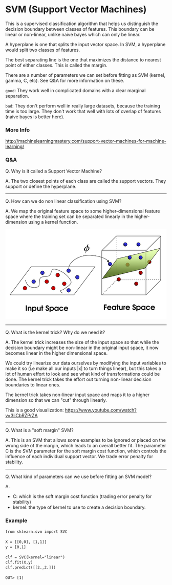 # SVM (Support Vector Machines)

This is a supervised classification algorithm that helps us distinguish the decision
boundary between classes of features. This boundary can be linear or non-linear,
unlike naive bayes which can only be linear.

A hyperplane is one that splits the input vector space. In SVM, a hyperplane would
split two classes of features.

The best separating line is the one that maximizes the distance to nearest point
of either classes. This is called the margin.

There are a number of parameters we can set before fitting as SVM (kernel, gamma,
C, etc). See Q&A for more information on these.

`good`: They work well in complicated domains with a clear marginal separation.

`bad`: They don't perform well in really large datasets, because the training time
is too large. They don't work that well with lots of overlap of features (naive bayes
is better here).

### More Info

http://machinelearningmastery.com/support-vector-machines-for-machine-learning/

### Q&A

Q. Why is it called a Support Vector Machine?

A. The two closest points of each class are called the support vectors. They support
or define the hyperplane.

---

Q. How can we do non linear classification using SVM?

A. We map the original feature space to some higher-dimensional feature space
where the training set can be separated linearly in the higher-dimension using a
kernel function.

![non_linear_svm_dimensions](assets/non_linear_svm_dimensions.png)

---

Q. What is the kernel trick? Why do we need it?

A. The kernel trick increases the size of the input space so that while the decision
boundary might be non-linear in the original input space, it now becomes linear
in the higher dimensional space.

We could try linearize our data ourselves by modifying the input variables to make
it so (i.e make all our inputs |x| to turn things linear), but this takes a lot of
human effort to look and see what kind of transformations could be done. The kernel
trick takes the effort out turning non-linear decision boundaries to linear ones.

The kernel trick takes non-linear input space and maps it to a higher dimension so
that we can "cut" through linearly.

This is a good visualization: https://www.youtube.com/watch?v=3liCbRZPrZA

---

Q. What is a "soft margin" SVM?

A. This is an SVM that allows some examples to be ignored or placed on the wrong
side of the margin, which leads to an overall better fit. The parameter C is the
SVM parameter for the soft margin cost function, which controls the influence of
each individual support vector. We trade error penalty for stability.

---

Q. What kind of parameters can we use before fitting an SVM model?

A.

- C: which is the soft margin cost function (trading error penalty for stability)
- kernel: the type of kernel to use to create a decision boundary.

### Example

```
from sklearn.svm import SVC

X = [[0,0], [1,1]]
y = [0,1]

clf = SVC(kernel="linear")
clf.fit(X,y)
clf.predict([[2.,2.]])

OUT> [1]
```
